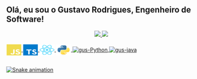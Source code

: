 ## Olá, eu sou o Gustavo Rodrigues, Engenheiro de Software!
<div align="center">
  <a href="https://github.com/gustavorodi">
  <img height="180em" src="https://github-readme-stats.vercel.app/api?username=gustavorodi&show_icons=true&theme=dark&include_all_commits=true&count_private=true"/>
  <img height="180em" src="https://github-readme-stats.vercel.app/api/top-langs/?username=gustavorodi&layout=compact&langs_count=7&theme=dark"/>
</div>
<div style="display: inline_block"><br>
  <img align="center" alt="gus-Js" height="30" width="40" src="https://raw.githubusercontent.com/devicons/devicon/master/icons/javascript/javascript-plain.svg">
  <img align="center" alt="gus-Ts" height="30" width="40" src="https://raw.githubusercontent.com/devicons/devicon/master/icons/typescript/typescript-plain.svg">
  <img align="center" alt="gus-React" height="30" width="40" src="https://raw.githubusercontent.com/devicons/devicon/master/icons/react/react-original.svg">
  <img align="center" alt="gus-Python" height="30" width="40" src="https://raw.githubusercontent.com/devicons/devicon/master/icons/python/python-original.svg">
  <img align="center" alt="gus-Python" height="40" width="50" src="https://cdn.jsdelivr.net/gh/devicons/devicon/icons/php/php-original.svg">
  <img align="center" alt="gus-java" height="40" width="40"  src="https://cdn.jsdelivr.net/gh/devicons/devicon/icons/java/java-plain-wordmark.svg" />
</div>
  
  ##
  
  <div> 
 
  ![Snake animation](https://github.com/gustavorodi/gustavorodi/blob/output/github-contribution-grid-snake.svg)
 
</div>
